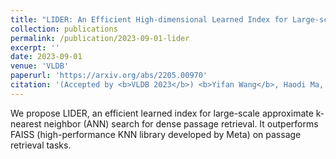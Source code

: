 ```yaml
---
title: "LIDER: An Efficient High-dimensional Learned Index for Large-scale Dense Passage Retrieval."
collection: publications
permalink: /publication/2023-09-01-lider
excerpt: ''
date: 2023-09-01
venue: 'VLDB'
paperurl: 'https://arxiv.org/abs/2205.00970'
citation: '(Accepted by <b>VLDB 2023</b>) <b>Yifan Wang</b>, Haodi Ma, and Daisy Zhe Wang. " LIDER: An Efficient High-dimensional Learned Index for Large-scale Dense Passage Retrieval." arXiv preprint arXiv:2205.00970 (2022).'
---
```


We propose LIDER, an efficient learned index for large-scale approximate k-nearest neighbor (ANN) search for dense passage retrieval. It outperforms FAISS (high-performance KNN library developed by Meta) on passage retrieval tasks.

